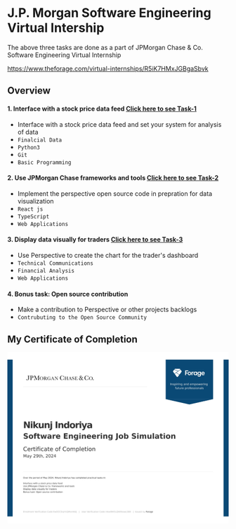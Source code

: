 # J.P. Morgan Software Engineering Virtual Intership

The above three tasks are done as a part of JPMorgan Chase &amp; Co. Software Engineering Virtual Internship

https://www.theforage.com/virtual-internships/R5iK7HMxJGBgaSbvk

## Overview


#### 1. Interface with a stock price data feed [Click here to see Task-1](https://github.com/manikanta222010/JPMorgan-Virtual-Internship/tree/main/JPMC-tech-task-1-py3)
- Interface with a stock price data feed and set your system for analysis of data
- `Finalcial Data` 
- `Python3`
- `Git`
- `Basic Programming`

#### 2. Use JPMorgan Chase frameworks and tools [Click here to see Task-2](https://github.com/manikanta222010/JPMorgan-Virtual-Internship/tree/main/JPMC-tech-task-2-PY3)
- Implement the perspective open source code in prepration for data visualization 
- `React js` 
- `TypeScript`
- `Web Applications`

#### 3. Display data visually for traders [Click here to see Task-3](https://github.com/manikanta222010/JPMorgan-Virtual-Internship/tree/main/JPMC-tech-task-3-PY3)
- Use Perspective to create the chart for the trader's dashboard  
- `Technical Communications` 
- `Financial Analysis`
- `Web Applications`
#### 4. Bonus task: Open source contribution
- Make a contribution to Perspective or other projects backlogs 
- `Contrubuting to the Open Source Community`


## My Certificate of Completion
![](https://github.com/nikunj-indoriya/JP-Morgan-Virtual-Internship/blob/3b7fbd652a4bcf4e3525d61a1c6b631950f1382e/JPMorgan-Virtual-Internship-Certificate_page-0001.jpg)
